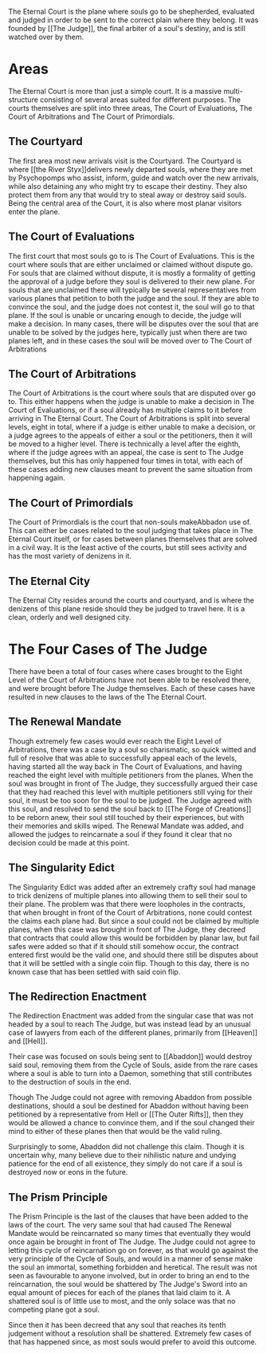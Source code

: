 The Eternal Court is the plane where souls go to be shepherded, evaluated and judged in order to be sent to the correct plain where they belong. It was founded by [[The Judge]], the final arbiter of a soul's destiny, and is still watched over by them.

# Areas

The Eternal Court is more than just a simple court. It is a massive multi-structure consisting of several areas suited for different purposes. The courts themselves are split into three areas, The Court of Evaluations, The Court of Arbitrations and The Court of Primordials.

## The Courtyard
The first area most new arrivals visit is the Courtyard. The Courtyard is where [[the River Styx]]delivers newly departed souls, where they are met by Psychopomps who assist, inform, guide and watch over the new arrivals, while also detaining any who might try to escape their destiny. They also protect them from any that would try to steal away or destroy said souls. Being the central area of the Court, it is also where most planar visitors enter the plane.

## The Court of Evaluations
The first court that most souls go to is The Court of Evaluations. This is the court where souls that are either unclaimed or claimed without dispute go. For souls that are claimed without dispute, it is mostly a formality of getting the approval of a judge before they soul is delivered to their new plane. For souls that are unclaimed there will typically be several representatives from various planes that petition to both the judge and the soul. If they are able to convince the soul, and the judge does not contest it, the soul will go to that plane. If the soul is unable or uncaring enough to decide, the judge will make a decision. In many cases, there will be disputes over the soul that are unable to be solved by the judges here, typically just when there are two planes left, and in these cases the soul will be moved over to The Court of Arbitrations

## The Court of Arbitrations
The Court of Arbitrations is the court where souls that are disputed over go to. This either happens when the judge is unable to make a decision in The Court of Evaluations, or if a soul already has multiple claims to it before arriving in The Eternal Court. The Court of Arbitrations is split into several levels, eight in total, where if a judge is either unable to make a decision, or a judge agrees to the appeals of either a soul or the petitioners, then it will be moved to a higher level. There is technically a level after the eighth, where if the judge agrees with an appeal, the case is sent to The Judge themselves, but this has only happened four times in total, with each of these cases adding new clauses meant to prevent the same situation from happening again.

## The Court of Primordials
The Court of Primordials is the court that non-souls makeAbbadon use of. This can either be cases related to the soul judging that takes place in The Eternal Court itself, or for cases between planes themselves that are solved in a civil way. It is the least active of the courts, but still sees activity and has the most variety of denizens in it.

## The Eternal City
The Eternal City resides around the courts and courtyard, and is where the denizens of this plane reside should they be judged to travel here. It is a clean, orderly and well designed city.

# The Four Cases of The Judge
There have been a total of four cases where cases brought to the Eight Level of the Court of Arbitrations have not been able to be resolved there, and were brought before The Judge themselves. Each of these cases have resulted in new clauses to the laws of the The Eternal Court.

## The Renewal Mandate
Though extremely few cases would ever reach the Eight Level of Arbitrations, there was a case by a soul so charismatic, so quick witted and full of resolve that was able to successfully appeal each of the levels, having started all the way back in The Court of Evaluations, and having reached the eight level with multiple petitioners from the planes. When the soul was brought in front of The Judge, they successfully argued their case that they had reached this level with multiple petitioners still vying for their soul, it must be too soon for the soul to be judged. The Judge agreed with this soul, and resolved to send the soul back to [[The Forge of Creations]] to be reborn anew, their soul still touched by their experiences, but with their memories and skills wiped. The Renewal Mandate was added, and allowed the judges to reincarnate a soul if they found it clear that no decision could be made at this point.

## The Singularity Edict
The Singularity Edict was added after an extremely crafty soul had manage to trick denizens of multiple planes into allowing them to sell their soul to their plane. The problem was that there were loopholes in the contracts, that when brought in front of the Court of Arbitrations, none could contest the claims each plane had. But since a soul could not be claimed by multiple planes, when this case was brought in front of The Judge, they decreed that contracts that could allow this would be forbidden by planar law, but fail safes were added so that if it should still somehow occur, the contract entered first would be the valid one, and should there still be disputes about that it will be settled with a single coin flip. Though to this day, there is no known case that has been settled with said coin flip.

## The Redirection Enactment
The Redirection Enactment was added from the singular case that was not headed by a soul to reach The Judge, but was instead lead by an unusual case of lawyers from each of the different planes, primarily from [[Heaven]] and [[Hell]].

Their case was focused on souls being sent to [[Abaddon]] would destroy said soul, removing them from the Cycle of Souls, aside from the rare cases where a soul is able to turn into a Daemon, something that still contributes to the destruction of souls in the end.

Though The Judge could not agree with removing Abaddon from possible destinations, should a soul be destined for Abaddon without having been petitioned by a representative from Hell or [[The Outer Rifts]], then they would be allowed a chance to convince them, and if the soul changed their mind to either of these planes then that would be the valid ruling.

Surprisingly to some, Abaddon did not challenge this claim. Though it is uncertain why, many believe due to their nihilistic nature and undying patience for the end of all existence, they simply do not care if a soul is destroyed now or eons in the future.

## The Prism Principle
The Prism Principle is the last of the clauses that have been added to the laws of the court. The very same soul that had caused The Renewal Mandate would be reincarnated so many times that eventually they would once again be brought in front of The Judge.
The Judge could not agree to letting this cycle of reincarnation go on forever, as that would go against the very principle of the Cycle of Souls, and would in a manner of sense make the soul an immortal, something forbidden and heretical.
The result was not seen as favourable to anyone involved, but in order to bring an end to the reincarnation, the soul would be shattered by The Judge's Sword into an equal amount of pieces for each of the planes that laid claim to it. A shattered soul is of little use to most, and the only solace was that no competing plane got a soul.

Since then it has been decreed that any soul that reaches its tenth judgement without a resolution shall be shattered. Extremely few cases of that has happened since, as most souls would prefer to avoid this outcome. 